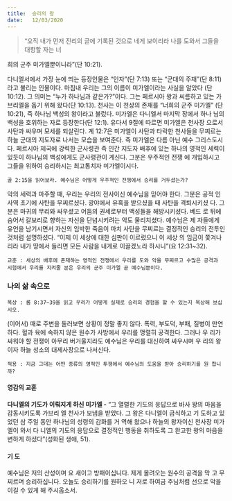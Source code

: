 ```yaml
---
title:  승리의 왕
date:   12/03/2020
---
```


> <p></p>
> “오직 내가 먼저 진리의 글에 기록된 것으로 네게 보이리라 나를 도와서 그들을 대항할 자는 너
희의 군주 미가엘뿐이니라”(단 10:21).

다니엘서에서 가장 눈에 띄는 등장인물은 “인자”(단 7:13) 또는 “군대의 주재”(단
8:11)라고 불리는 인물이다. 마침내 우리는 그의 이름이 미가엘이라는 사실을 알았다
(단 10:12). 그 의미는 “누가 하나님과 같은가?”이다. 그는 페르시아 왕과 씨름하고 있는
가브리엘을 돕기 위해 왔다(단 10:13). 천사는 이 천상의 존재를 “너희의 군주 미가엘”
(단 10:21), 즉 하나님 백성의 왕이라고 불렀다. 미가엘은 다니엘서 마지막 장에서 하나
님의 백성을 호위하는 자로 등장한다(단 12:1). 유다서 9절에 따르면 미가엘은 천사장
으로서 사탄과 싸우며 모세를 되살린다. 계 12:7은 미가엘이 사탄과 타락한 천사들을
무찌르는 하늘 군대의 지도자로 나서는 모습을 보여준다. 즉 미가엘은 다름 아닌 예수
그리스도시다. 페르시아 제국에 강력한 군사령관 즉 인간 지도자 배후에 있는 하나의
영적인 세력이 있듯이 하나님의 백성에게도 군사령관이 계신다. 그분은 우주적인 전쟁
에 개입하시고 그들을 위하여 승리하시는 최고통치자 미가엘이시다.

`골 2:15을 읽어보라. 예수님은 어떻게 우주적인 전쟁에서 승리를 거두셨는가?`

악의 세력과 마주할 때, 우리는 우리의 전사이신 예수님을 믿어야 한다. 그분은 공적
인 사역 초기에 사탄을 무찌르셨다. 광야에서 유혹을 받으셨을 때 사탄을 격퇴시키셨
다. 그분은 마귀의 무리와 싸우셨고 어둠의 권세로부터 백성들을 해방시키셨다. 베드
로 뒤에 숨어서 갈보리로 향하는 자신을 단념시키려는 악도 물리치셨다. 예수님은 제
자들에게 유언을 남기시면서 자신의 임박한 죽음이 마치 사탄을 무찌르는 결정적인
승리의 전투인 것처럼 설명하셨다. “이제 이 세상에 대한 심판이 이르렀으니 이 세상
의 임금이 쫓겨나리라 내가 땅에서 들리면 모든 사람을 내게로 이끌겠노라 하시니”(요
12:31~32).

`교훈 : 세상의 배후에 존재하는 영적인 전쟁에서 우리를 도와 악을 무찌르고 수많은
공격과 시험에서 우리를 지켜줄 분은 우리의 군주 미가엘 곧 예수님뿐이다.`

### 나의 삶 속으로

`묵상 : 롬 8:37~39을 읽고 우리가 어떻게 실제로 승리의 경험을 할 수 있는지 묵상해
보십시오.`

(이어서) 때로 주변을 둘러보면 상황이 정말 좋지 않다. 폭력, 부도덕, 부패, 질병이
만연하다. 혈과 육에 속하지 않은 원수가 사방에서 우리를 맹렬히 공격한다. 그러나 우
리가 싸워야 할 전쟁이 아무리 버거울지라도 예수님은 우리를 대신하여 싸우시며 우
리의 왕이자 하늘 성소의 대제사장으로 나서신다.

`적용 : 지금 그대는 어떤 종류의 영적인 투쟁에서 예수님의 도움을 받아 승리하기를 원
합니까?`

#### 영감의 교훈

**다니엘의 기도가 이뤄지게 하신 미가엘 -** “그 열렬한
기도의 응답으로 바사 왕의 마음을 감동시키도록 가브리
엘 천사가 보냄을 받았다. 그 왕은 다니엘이 금식하고 기
도하고 있었던 삼 주일 동안 하나님의 성령의 감화를 거
역해 왔으나 하늘의 왕자이신 천사장 미가엘이 와서 다
니엘의 기도의 응답으로 결정적인 행동을 취하도록 그
완고한 왕의 마음을 변하게 하셨다”(성화된 생애, 51).

#### 기 도

예수님은 저의 산성이며 요
새이고 방패이십니다. 제게
몰려오는 원수의 공격을 막
고 무찌르며 승리하십니다.
오늘도 승리하기를 원하오
니 저로 하여금 주님처럼
선으로 악을 이길 수 있게
해 주시옵소서.